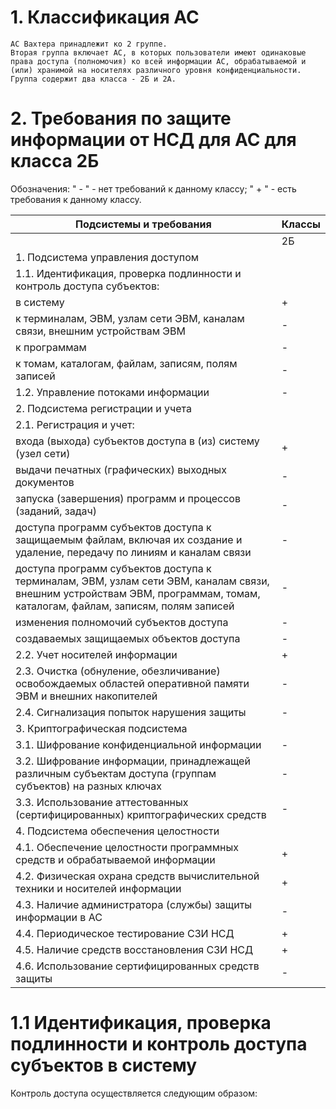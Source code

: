 # 1. Классификация АС
    АС Вахтера принадлежит ко 2 группе.
    Вторая группа включает АС, в которых пользователи имеют одинаковые права доступа (полномочия) ко всей информации АС, обрабатываемой и (или) хранимой на носителях различного уровня конфиденциальности.
    Группа содержит два класса - 2Б и 2А.
# 2. Требования по защите информации от НСД для АС для класса 2Б
Обозначения:
  &quot; - &quot; - нет требований к данному классу;
  &quot; + &quot; - есть требования к данному классу.

| Подсистемы и требования | Классы |
| --- | --- |
| | 2Б |
| 1. Подсистема управления доступом |    |
| 1.1. Идентификация, проверка подлинности и контроль доступа субъектов: |    |
| в систему | + |
| к терминалам, ЭВМ, узлам сети ЭВМ, каналам связи, внешним устройствам ЭВМ | - |
| к программам | - |
| к томам, каталогам, файлам, записям, полям записей | - |
| 1.2. Управление потоками информации | - |
| 2. Подсистема регистрации и учета |    |
| 2.1. Регистрация и учет: |    |
| входа (выхода) субъектов доступа в (из) систему (узел сети) | + |
| выдачи печатных (графических) выходных документов | - |
| запуска (завершения) программ и процессов (заданий, задач) | - |
| доступа программ субъектов доступа к защищаемым файлам, включая их создание и удаление, передачу по линиям и каналам связи | - |
| доступа программ субъектов доступа к терминалам, ЭВМ, узлам сети ЭВМ, каналам связи, внешним устройствам ЭВМ, программам, томам, каталогам, файлам, записям, полям записей | - |
| изменения полномочий субъектов доступа | - |
| создаваемых защищаемых объектов доступа | - |
| 2.2. Учет носителей информации | + |
| 2.3. Очистка (обнуление, обезличивание) освобождаемых областей оперативной памяти ЭВМ и внешних накопителей | - |
| 2.4. Сигнализация попыток нарушения защиты | - |
| 3. Криптографическая подсистема |    | 
| 3.1. Шифрование конфиденциальной информации | - |
| 3.2. Шифрование информации, принадлежащей различным субъектам доступа (группам субъектов) на разных ключах | - |
| 3.3. Использование аттестованных (сертифицированных) криптографических средств | - |
| 4. Подсистема обеспечения целостности |    | 
| 4.1. Обеспечение целостности программных средств и обрабатываемой информации | + |
| 4.2. Физическая охрана средств вычислительной техники и носителей информации | + |
| 4.3. Наличие администратора (службы) защиты информации в АС | - |
| 4.4. Периодическое тестирование СЗИ НСД | + |
| 4.5. Наличие средств восстановления СЗИ НСД | + |
| 4.6. Использование сертифицированных средств защиты | - |

# 1.1 Идентификация, проверка подлинности и контроль доступа субъектов в систему
Контроль доступа осуществляется следующим образом:
